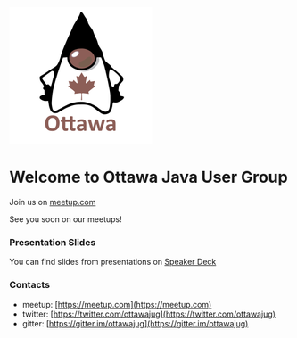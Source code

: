 ![Ottawa JUG logo](ottawa_jug_256.png "Ottawa JUG")

# Welcome to Ottawa Java User Group

Join us on [meetup.com](https://meetup.com "https://meetup.com")

See you soon on our meetups!

### Presentation Slides

You can find slides from presentations on [Speaker Deck](https://speakerdeck.com/ottawajug "https://speakerdeck.com/ottawajug")

### Contacts

- meetup: [https://meetup.com](https://meetup.com)
- twitter: [https://twitter.com/ottawajug](https://twitter.com/ottawajug)
- gitter: [https://gitter.im/ottawajug](https://gitter.im/ottawajug)
